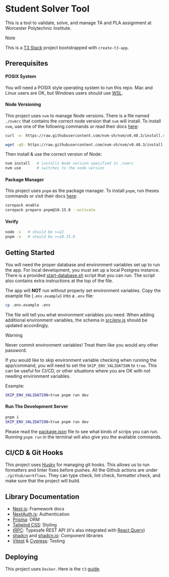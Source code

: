 # Student Solver Tool

This is a tool to validate, solve, and manage TA and PLA assignment at Worcester Polytechnic Institute.

> [!NOTE]
> This is a [T3 Stack](https://create.t3.gg/) project bootstrapped with `create-t3-app`.

## Prerequisites

#### POSIX System

You will need a POSIX style operating system to run this repo.
Mac and Linux users are OK, but Windows users should use [WSL](https://learn.microsoft.com/en-us/windows/wsl/).

#### Node Versioning

This project uses `nvm` to manage Node versions. There is a file named `./nvmrc` that contains the correct node version that `nvm` will install.
To install `nvm`, use one of the following commands or read their docs [here](https://github.com/nvm-sh/nvm):

```bash
curl -o- https://raw.githubusercontent.com/nvm-sh/nvm/v0.40.3/install.sh | bash
```

```bash
wget -qO- https://raw.githubusercontent.com/nvm-sh/nvm/v0.40.3/install.sh | bash
```

Then install & use the correct version of Node:

```bash
nvm install   # installs Node version specified in .nvmrc
nvm use       # switches to the node version
```

#### Package Manager

This project uses `pnpm` as the package manager. To install `pnpm`, run theses commands or visit their docs [here](https://pnpm.io/installation):

```bash
corepack enable
corepack prepare pnpm@10.15.0 --activate
```

#### Verify

```bash
node -v   # should be >=22
pnpm -v   # should be >=10.15.0
```

## Getting Started

You will need the proper database and environment variables set up to run the app.
For local development, you must set up a local Postgres instance.
There is a provided [start-database.sh](./start-database.sh) script that you can run.
The script also contains extra instructions at the top of the file.

The app will **NOT** run without properly set environment variables.
Copy the example file (`.env.example`) into a `.env` file:

```bash
cp .env.example .env
```

The file will tell you what environment variables you need.
When adding additional environment variables, the schema in [src/env.js](./src/env.js) should be updated accordingly.

> [!WARNING]
> Never commit environment variables! Treat them like you would any other password.

If you would like to skip environment variable checking when running the app/command,
you will need to set the `SKIP_ENV_VALIDATION` to `true`.
This can be useful for CI/CD, or other situations where you are OK with not needing environment variables.

Example:

```bash
SKIP_ENV_VALIDATION=true pnpm run dev
```

#### Run The Development Server

```bash
pnpm i
SKIP_ENV_VALIDATION=true pnpm run dev
```

Please read the [package.json](./package.json) file to see what kinds of scrips you can run.
Running `pnpm run` in the terminal will also give you the available commands.

## CI/CD & Git Hooks

This project uses [Husky](https://github.com/typicode/husky) for managing git hooks.
This allows us to run formatters and linter fixes before pushes.
All the Github actions are under `./github/workflows`. They can type check, lint check, formatter check, and make sure that the project will build.

## Library Documentation

- [Next.js](https://nextjs.org): Framework docs
- [NextAuth.js](https://next-auth.js.org): Authentication
- [Prisma](https://prisma.io): ORM
- [Tailwind CSS](https://tailwindcss.com): Styling
- [tRPC](https://trpc.io): Typesafe REST API (it's also integrated with [React Query](https://tanstack.com/query/v4/docs/framework/react/overview))
- [shadcn](https://ui.shadcn.com) and [shadcn.io](https://www.shadcn.io): Component libraries
- [Vitest](https://vitest.dev/) & [Cypress](https://www.cypress.io/): Testing

## Deploying

This project uses `Docker`. Here is the `t3` [guide](https://create.t3.gg/en/deployment/docker).
